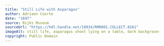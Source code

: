 ```yaml
---
title: "Still Life with Asparagus"
author: Adriaen Coorte
date: "1697"
source: Rijks Museum
sourceUrl: "https://hdl.handle.net/10934/RM0001.COLLECT.8161"
imageAlt: still life, asparagus shoot lying on a table, dark background
copyright: Public Domain
---
```

